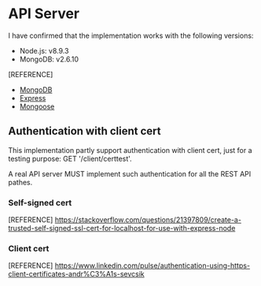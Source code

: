 # API Server

I have confirmed that the implementation works with the following versions:
- Node.js: v8.9.3
- MongoDB: v2.6.10
 
 [REFERENCE]
- [MongoDB](https://www.mongodb.com/)
- [Express](https://developer.mozilla.org/en-US/docs/Learn/Server-side/Express_Nodejs)
- [Mongoose](http://mongoosejs.com/docs/)

## Authentication with client cert

This implementation partly support authentication with client cert, just for a testing purpose: GET '/client/certtest'.

A real API server MUST implement such authentication for all the REST API pathes.

### Self-signed cert

[REFERENCE] https://stackoverflow.com/questions/21397809/create-a-trusted-self-signed-ssl-cert-for-localhost-for-use-with-express-node

### Client cert

[REFERENCE] https://www.linkedin.com/pulse/authentication-using-https-client-certificates-andr%C3%A1s-sevcsik
